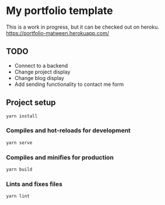 # My portfolio template
This is a work in progress, but it can be checked out on heroku.
https://portfolio-matween.herokuapp.com/

## TODO
 - Connect to a backend
 - Change project display
 - Change blog display
 - Add sending functionality to contact me form

## Project setup
```
yarn install
```

### Compiles and hot-reloads for development
```
yarn serve
```

### Compiles and minifies for production
```
yarn build
```

### Lints and fixes files
```
yarn lint
```
